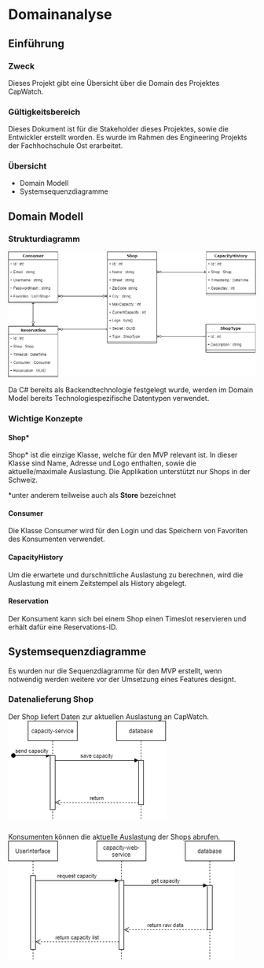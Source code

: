 # Domainanalyse

## Einführung
    
### Zweck

Dieses Projekt gibt eine Übersicht über die Domain des Projektes CapWatch.

### Gültigkeitsbereich

Dieses Dokument ist für die Stakeholder dieses Projektes, sowie die Entwickler erstellt worden. Es wurde im Rahmen des Engineering Projekts der Fachhochschule Ost erarbeitet.

### Übersicht

- Domain Modell
- Systemsequenzdiagramme

## Domain Modell

### Strukturdiagramm

![domain-model](/images/domain-model.png)

Da C# bereits als Backendtechnologie festgelegt wurde, werden im Domain Model bereits Technologiespezifische Datentypen verwendet.

### Wichtige Konzepte

#### Shop*
Shop* ist die einzige Klasse, welche für den MVP relevant ist. In dieser Klasse sind Name, Adresse und Logo enthalten, sowie die aktuelle/maximale Auslastung. Die Applikation unterstützt nur Shops in der Schweiz.

*unter anderem teilweise auch als **Store** bezeichnet
#### Consumer
Die Klasse Consumer wird für den Login und das Speichern von Favoriten des Konsumenten verwendet.

#### CapacityHistory
Um die erwartete und durschnittliche Auslastung zu berechnen, wird die Auslastung mit einem Zeitstempel als History abgelegt.  

#### Reservation
Der Konsument kann sich bei einem Shop einen Timeslot reservieren und erhält dafür eine Reservations-ID.

## Systemsequenzdiagramme

Es wurden nur die Sequenzdiagramme für den MVP erstellt, wenn notwendig werden weitere vor der Umsetzung eines Features designt.

### Datenalieferung Shop
Der Shop liefert Daten zur aktuellen Auslastung an CapWatch.\
![systemsequenzdiagramm-capacity-delivery-service.png](/images/systemsequenzdiagramm-capacity-delivery-service.png)

### 
Konsumenten können die aktuelle Auslastung der Shops abrufen.\
![systemsequenzdiagramm-capacity-consumer-service.png](/images/systemsequenzdiagramm-capacity-consumer-service.png)

